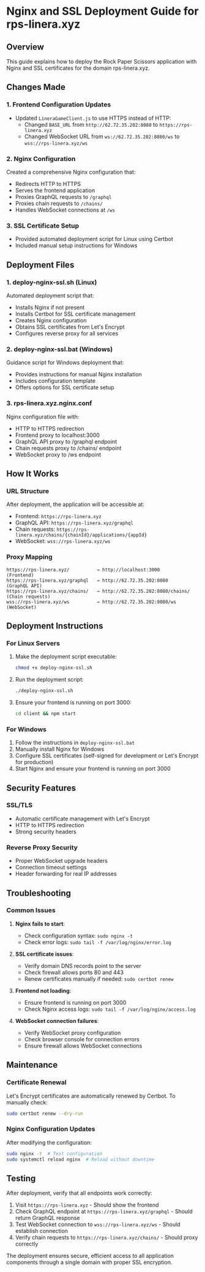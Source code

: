 # Nginx and SSL Deployment Guide for rps-linera.xyz

## Overview
This guide explains how to deploy the Rock Paper Scissors application with Nginx and SSL certificates for the domain rps-linera.xyz.

## Changes Made

### 1. Frontend Configuration Updates
- Updated `LineraGameClient.js` to use HTTPS instead of HTTP:
  - Changed `BASE_URL` from `http://62.72.35.202:8080` to `https://rps-linera.xyz`
  - Changed WebSocket URL from `ws://62.72.35.202:8080/ws` to `wss://rps-linera.xyz/ws`

### 2. Nginx Configuration
Created a comprehensive Nginx configuration that:
- Redirects HTTP to HTTPS
- Serves the frontend application
- Proxies GraphQL requests to `/graphql`
- Proxies chain requests to `/chains/`
- Handles WebSocket connections at `/ws`

### 3. SSL Certificate Setup
- Provided automated deployment script for Linux using Certbot
- Included manual setup instructions for Windows

## Deployment Files

### 1. deploy-nginx-ssl.sh (Linux)
Automated deployment script that:
- Installs Nginx if not present
- Installs Certbot for SSL certificate management
- Creates Nginx configuration
- Obtains SSL certificates from Let's Encrypt
- Configures reverse proxy for all services

### 2. deploy-nginx-ssl.bat (Windows)
Guidance script for Windows deployment that:
- Provides instructions for manual Nginx installation
- Includes configuration template
- Offers options for SSL certificate setup

### 3. rps-linera.xyz.nginx.conf
Nginx configuration file with:
- HTTP to HTTPS redirection
- Frontend proxy to localhost:3000
- GraphQL API proxy to /graphql endpoint
- Chain requests proxy to /chains/ endpoint
- WebSocket proxy to /ws endpoint

## How It Works

### URL Structure
After deployment, the application will be accessible at:
- Frontend: `https://rps-linera.xyz`
- GraphQL API: `https://rps-linera.xyz/graphql`
- Chain requests: `https://rps-linera.xyz/chains/{chainId}/applications/{appId}`
- WebSocket: `wss://rps-linera.xyz/ws`

### Proxy Mapping
```
https://rps-linera.xyz/          → http://localhost:3000       (Frontend)
https://rps-linera.xyz/graphql   → http://62.72.35.202:8080    (GraphQL API)
https://rps-linera.xyz/chains/   → http://62.72.35.202:8080/chains/ (Chain requests)
wss://rps-linera.xyz/ws          → http://62.72.35.202:8080/ws (WebSocket)
```

## Deployment Instructions

### For Linux Servers

1. Make the deployment script executable:
   ```bash
   chmod +x deploy-nginx-ssl.sh
   ```

2. Run the deployment script:
   ```bash
   ./deploy-nginx-ssl.sh
   ```

3. Ensure your frontend is running on port 3000:
   ```bash
   cd client && npm start
   ```

### For Windows

1. Follow the instructions in `deploy-nginx-ssl.bat`
2. Manually install Nginx for Windows
3. Configure SSL certificates (self-signed for development or Let's Encrypt for production)
4. Start Nginx and ensure your frontend is running on port 3000

## Security Features

### SSL/TLS
- Automatic certificate management with Let's Encrypt
- HTTP to HTTPS redirection
- Strong security headers

### Reverse Proxy Security
- Proper WebSocket upgrade headers
- Connection timeout settings
- Header forwarding for real IP addresses

## Troubleshooting

### Common Issues

1. **Nginx fails to start**:
   - Check configuration syntax: `sudo nginx -t`
   - Check error logs: `sudo tail -f /var/log/nginx/error.log`

2. **SSL certificate issues**:
   - Verify domain DNS records point to the server
   - Check firewall allows ports 80 and 443
   - Renew certificates manually if needed: `sudo certbot renew`

3. **Frontend not loading**:
   - Ensure frontend is running on port 3000
   - Check Nginx access logs: `sudo tail -f /var/log/nginx/access.log`

4. **WebSocket connection failures**:
   - Verify WebSocket proxy configuration
   - Check browser console for connection errors
   - Ensure firewall allows WebSocket connections

## Maintenance

### Certificate Renewal
Let's Encrypt certificates are automatically renewed by Certbot. To manually check:
```bash
sudo certbot renew --dry-run
```

### Nginx Configuration Updates
After modifying the configuration:
```bash
sudo nginx -t  # Test configuration
sudo systemctl reload nginx  # Reload without downtime
```

## Testing

After deployment, verify that all endpoints work correctly:
1. Visit `https://rps-linera.xyz` - Should show the frontend
2. Check GraphQL endpoint at `https://rps-linera.xyz/graphql` - Should return GraphQL response
3. Test WebSocket connection to `wss://rps-linera.xyz/ws` - Should establish connection
4. Verify chain requests to `https://rps-linera.xyz/chains/` - Should proxy correctly

The deployment ensures secure, efficient access to all application components through a single domain with proper SSL encryption.